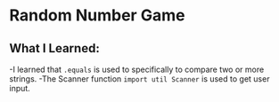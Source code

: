 # Random Number Game 

## What I Learned:
-I learned that `.equals` is used to specifically to compare two or more strings.
-The Scanner function `import util Scanner` is used to get user input. 
